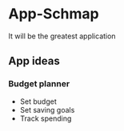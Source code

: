 # App-Schmap
It will be the greatest application

## App ideas

### Budget planner
- Set budget
- Set saving goals
- Track spending


